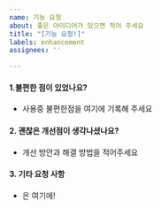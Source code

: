 ```yaml
---
name: 기능 요청
about: 좋은 아이디어가 있으면 적어 주세요
title: "[기능 요청!]"
labels: enhancement
assignees: ''

---
```


#### 1.불편한 점이 있었나요?
* 사용중 불편한점을 여기에 기록해 주세요

#### 2. 괜찮은 개선점이 생각나셨나요?
* 개선 방안과 해결 방법을 적어주세요

#### 3. 기타 요청 사항
* 은 여기에!

